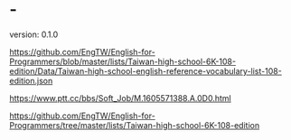 # -

version: 0.1.0

https://github.com/EngTW/English-for-Programmers/blob/master/lists/Taiwan-high-school-6K-108-edition/Data/Taiwan-high-school-english-reference-vocabulary-list-108-edition.json

https://www.ptt.cc/bbs/Soft_Job/M.1605571388.A.0D0.html

https://github.com/EngTW/English-for-Programmers/tree/master/lists/Taiwan-high-school-6K-108-edition
